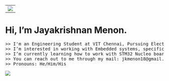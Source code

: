 <table>
  <tr>
    <td><img align="center" src="https://github.com/user-attachments/assets/298fa057-312f-4f7c-be07-21615d5e28f2"></td>
  </tr>
</table>

<p>
<h1>Hi, I’m Jayakrishnan Menon.</h1>
<pre>
>> I'm an Engineering Student at VIT Chennai, Pursuing Electronics and Communication Engineering.
>> I’m interested in working with Embedded systems, specifically, Microcontroller based Applications.
>> I’m currently learning how to work with STM32 Nucleo boards.
>> You can reach out to me through my mail: jkmenon18@gmail.com.
>> Pronouns: He/Him/His
</pre>
</p>

<p>
<img align="center" src="https://github-readme-stats.vercel.app/api/top-langs/?username=Jayakrishnan-Menon&theme=outrun&layout=pie&show_icons=true&hide_border=true&timestamp=1753641889">
</p>



<!---
Jayakrishnan-Menon/Jayakrishnan-Menon is a ✨ special ✨ repository because its `README.md` (this file) appears on your GitHub profile.
You can click the Preview link to take a look at your changes.
--->

